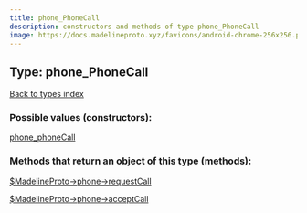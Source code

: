 ```yaml
---
title: phone_PhoneCall
description: constructors and methods of type phone_PhoneCall
image: https://docs.madelineproto.xyz/favicons/android-chrome-256x256.png
---
```

## Type: phone\_PhoneCall  
[Back to types index](index.md)



### Possible values (constructors):

[phone\_phoneCall](../constructors/phone_phoneCall.md)  



### Methods that return an object of this type (methods):

[$MadelineProto->phone->requestCall](../methods/phone_requestCall.md)  

[$MadelineProto->phone->acceptCall](../methods/phone_acceptCall.md)  



